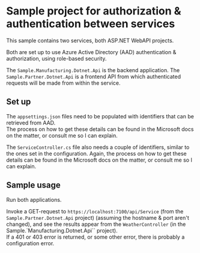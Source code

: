 # Sample project for authorization & authentication between services

This sample contains two services, both ASP.NET WebAPI projects.

Both are set up to use Azure Active Directory (AAD) authentication & authorization, using role-based security.

The `Sample.Manufacturing.Dotnet.Api` is the backend application.
The `Sample.Partner.Dotnet.Api` is a frontend API from which authenticated requests will be made from within the service.

## Set up

The `appsettings.json` files need to be populated with identifiers that can be retrieved from AAD.  
The process on how to get these details can be found in the Microsoft docs on the matter, or consult me so I can explain.

The `ServiceController.cs` file also needs a couple of identifiers, similar to the ones set in the configuration. Again, the process on how to get these details can be found in the Microsoft docs on the matter, or consult me so I can explain.

## Sample usage

Run both applications.

Invoke a GET-request to `https://localhost:7100/api/Service` (from the `Sample.Partner.Dotnet.Api` project) (assuming the hostname & port aren't changed), and see the results appear from the `WeatherController` (in the Sample.`Manufacturing.Dotnet.Api`` project).  
If a 401 or 403 error is returned, or some other error, there is probably a configuration error.
